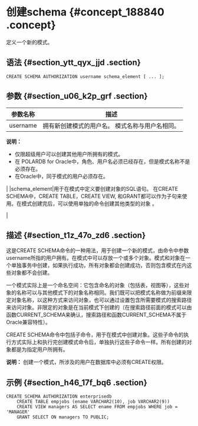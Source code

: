 # 创建schema {#concept_188840 .concept}

定义一个新的模式。

## 语法 {#section_ytt_qyx_jjd .section}

``` {#codeblock_n61_y4v_rie}
CREATE SCHEMA AUTHORIZATION username schema_element [ ... ];
```

## 参数 {#section_u06_k2p_grf .section}

|参数名称|描述|
|----|--|
|username|拥有新创建模式的用户名。 模式名称与用户名相同。

 **说明：** 

-   仅限超级用户可以创建其他用户所拥有的模式。
-   在 POLARDB for Oracle中，角色、用户名必须已经存在，但是模式名称不是必须存在。
-   在Oracle中，同于模式的用户必须存在。

 |
|schema\_element|用于在模式中定义要创建对象的SQL语句。 在CREATE SCHEMA中，CREATE TABLE，CREATE VIEW, 和GRANT都可以作为子句来使用。在模式创建完后，可以使用单独的命令创建其他类型的对象 。

 |

## 描述 {#section_t1z_47o_zd6 .section}

这是CREATE SCHEMA命令的一种用法，用于创建一个新的模式，由命令中参数username所指的用户拥有。在模式中可以存放一个或多个对象。模式和对象在一个单独事务中创建，如果执行成功，所有对象都会创建成功，否则包含模式在内这些对象都不会创建。

一个模式实际上是一个命名空间：它包含命名的对象（包括表，视图等），这些对象的名称可以与其他模式下的对象名称相同。我们既可以把模式名称做为前缀来限定对象名称，以这种方式来访问对象，也可以通过设置包含所需要模式的搜索路径来访问对象。非限定的对象是在当前模式下创建的（在搜索路径前面的模式可以由函数CURRENT\_SCHEMA来确认，搜索路径和函数CURRENT\_SCHEMA不属于Oracle兼容特性）。

CREATE SCHEMA命令中包括子命令，用于在模式中创建对象。这些子命令的执行方式实际上和执行完创建模式命令后，单独执行这些子命令一样。所有创建的对象都是为指定用户所拥有。

**说明：** 创建一个模式，所涉及的用户在数据库中必须有CREATE权限。

## 示例 {#section_h46_17f_bq6 .section}

``` {#codeblock_uo2_byv_cbd}
CREATE SCHEMA AUTHORIZATION enterprisedb
    CREATE TABLE empjobs (ename VARCHAR2(10), job VARCHAR2(9))
    CREATE VIEW managers AS SELECT ename FROM empjobs WHERE job = 'MANAGER'
    GRANT SELECT ON managers TO PUBLIC;
```

